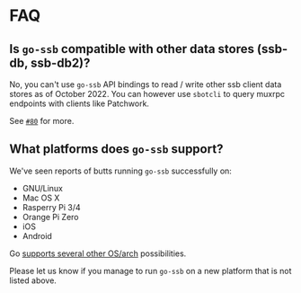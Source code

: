 # FAQ

## Is `go-ssb` compatible with other data stores (ssb-db, ssb-db2)?

No, you can't use `go-ssb` API bindings to read / write other ssb client data
stores as of October 2022. You can however use `sbotcli` to query muxrpc
endpoints with clients like Patchwork.

See [`#80`](https://github.com/ssbc/go-ssb/issues/80) for more.

## What platforms does `go-ssb` support?

We've seen reports of butts running `go-ssb` successfully on:

- GNU/Linux
- Mac OS X
- Rasperry Pi 3/4
- Orange Pi Zero
- iOS
- Android

Go [supports several other OS/arch](https://go.dev/doc/install/source#environment) possibilities.

Please let us know if you manage to run `go-ssb` on a new platform that is not listed above.
